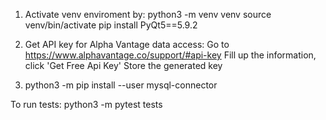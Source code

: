 1) Activate venv enviroment by:
    python3 -m venv venv
    source venv/bin/activate
    pip install PyQt5==5.9.2




1) Get API key for Alpha Vantage data access:
    Go to https://www.alphavantage.co/support/#api-key
    Fill up the information, click 'Get Free Api Key'
    Store the generated key
2) python3 -m pip install --user mysql-connector

To run tests:
python3 -m pytest tests
